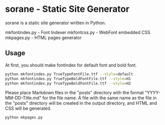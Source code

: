sorane - Static Site Generator
===

sorane is a static site generator written in Python.

mkfontindex.py - Font Indexer
mkfontcss.py - WebFont embedded CSS
mkpages.py - HTML pages generator

Usage
---

At first, you should make fontindex for default font and bold font.

```bash
python mkfontindex.py TrueTypeFontFile.ttf --style=default
python mkfontindex.py TrueTypeBoldFontFile.ttf --style=H1
python mkfontindex.py TrueTypeBoldFontFile.ttf --style=H2
```

Please place Markdown files in the "posts" directory with the format "YYYY-MM-DD-Title.md" for the file name. A file with the same name as the file in the "posts" directory will be created in the output directory, and HTML and CSS will be generated.

```bash
python mkpages.py
```
